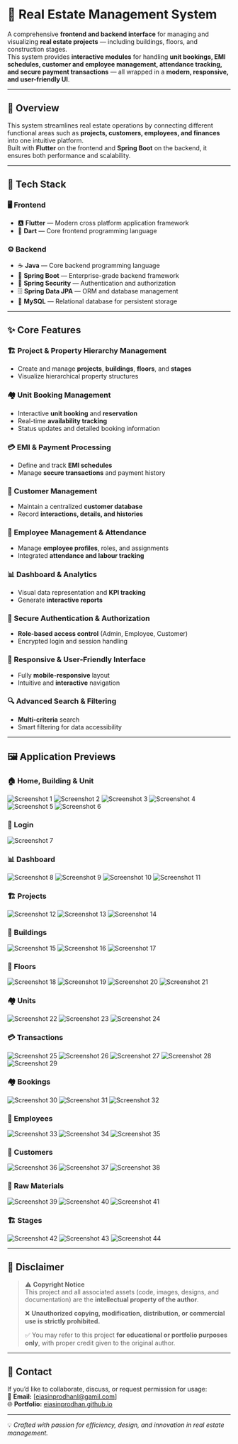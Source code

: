 # 🏢 Real Estate Management System

A comprehensive **frontend and backend interface** for managing and visualizing **real estate projects** — including buildings, floors, and construction stages.  
This system provides **interactive modules** for handling **unit bookings, EMI schedules, customer and employee management, attendance tracking, and secure payment transactions** — all wrapped in a **modern, responsive, and user-friendly UI**.

---

## 🧠 Overview

This system streamlines real estate operations by connecting different functional areas such as **projects, customers, employees, and finances** into one intuitive platform.  
Built with **Flutter** on the frontend and **Spring Boot** on the backend, it ensures both performance and scalability.

---

## 🚀 Tech Stack

### 🖥️ **Frontend**
- 🅰️ **Flutter** — Modern cross platform application framework  
- 🧱 **Dart** — Core frontend programming language  
 

### ⚙️ **Backend**
- ☕ **Java** — Core backend programming language  
- 🌱 **Spring Boot** — Enterprise-grade backend framework  
- 🔐 **Spring Security** — Authentication and authorization  
- 🗄️ **Spring Data JPA** — ORM and database management  
- 🧩 **MySQL** — Relational database for persistent storage  

---

## ✨ Core Features

### 🏗️ Project & Property Hierarchy Management
- Create and manage **projects**, **buildings**, **floors**, and **stages**  
- Visualize hierarchical property structures  

### 🏘️ Unit Booking Management
- Interactive **unit booking** and **reservation**  
- Real-time **availability tracking**  
- Status updates and detailed booking information  

### 💳 EMI & Payment Processing
- Define and track **EMI schedules**  
- Manage **secure transactions** and payment history  

### 👥 Customer Management
- Maintain a centralized **customer database**  
- Record **interactions, details, and histories**  

### 👔 Employee Management & Attendance
- Manage **employee profiles**, roles, and assignments  
- Integrated **attendance and labour tracking**  

### 📊 Dashboard & Analytics
- Visual data representation and **KPI tracking**  
- Generate **interactive reports**  

### 🔐 Secure Authentication & Authorization
- **Role-based access control** (Admin, Employee, Customer)  
- Encrypted login and session handling  

### 📱 Responsive & User-Friendly Interface
- Fully **mobile-responsive** layout  
- Intuitive and **interactive** navigation  

### 🔍 Advanced Search & Filtering
- **Multi-criteria** search  
- Smart filtering for data accessibility  

---

## 🖼️ Application Previews

### 🏠 Home, Building & Unit
![Screenshot 1](./previews/1.png)
![Screenshot 2](./previews/2.png)
![Screenshot 3](./previews/3.png)
![Screenshot 4](./previews/4.png)
![Screenshot 5](./previews/5.png)
![Screenshot 6](./previews/6.png)


### 🔐 Login
![Screenshot 7](./previews/7.png)

### 📊 Dashboard
![Screenshot 8](./previews/8.png)
![Screenshot 9](./previews/9.png)
![Screenshot 10](./previews/10.png)
![Screenshot 11](./previews/11.png)

### 🏗️ Projects
![Screenshot 12](./previews/12.png)
![Screenshot 13](./previews/13.png)
![Screenshot 14](./previews/14.png)

### 🏢 Buildings
![Screenshot 15](./previews/15.png)
![Screenshot 16](./previews/16.png)
![Screenshot 17](./previews/17.png)

### 🧱 Floors
![Screenshot 18](./previews/18.png)
![Screenshot 19](./previews/19.png)
![Screenshot 20](./previews/20.png)
![Screenshot 21](./previews/21.png)

### 🏘️ Units
![Screenshot 22](./previews/22.png)
![Screenshot 23](./previews/23.png)
![Screenshot 24](./previews/24.png)

### 💳 Transactions
![Screenshot 25](./previews/25.png)
![Screenshot 26](./previews/26.png)
![Screenshot 27](./previews/27.png)
![Screenshot 28](./previews/28.png)
![Screenshot 29](./previews/29.png)

### 🏘️ Bookings
![Screenshot 30](./previews/30.png)
![Screenshot 31](./previews/31.png)
![Screenshot 32](./previews/32.png)

### 👔 Employees
![Screenshot 33](./previews/33.png)
![Screenshot 34](./previews/34.png)
![Screenshot 35](./previews/35.png)

### 👥 Customers
![Screenshot 36](./previews/36.png)
![Screenshot 37](./previews/37.png)
![Screenshot 38](./previews/38.png)

### 🧱 Raw Materials
![Screenshot 39](./previews/39.png)
![Screenshot 40](./previews/40.png)
![Screenshot 41](./previews/41.png)

### 🏗️ Stages
![Screenshot 42](./previews/42.png)
![Screenshot 43](./previews/43.png)
![Screenshot 44](./previews/44.png)

---

## 🧾 Disclaimer

> ⚠️ **Copyright Notice**  
> This project and all associated assets (code, images, designs, and documentation) are the **intellectual property of the author**.  
>  
> ❌ **Unauthorized copying, modification, distribution, or commercial use is strictly prohibited.**  
>  
> ✅ You may refer to this project **for educational or portfolio purposes only**, with proper credit given to the original author.  

---

## 📩 Contact

If you’d like to collaborate, discuss, or request permission for usage:  
📧 **Email:** [eiasinprodhanl@gamil.com]  
🌐 **Portfolio:** [eiasinprodhan.github.io](https://eiasinprodhan.github.io)

---

💡 *Crafted with passion for efficiency, design, and innovation in real estate management.*
